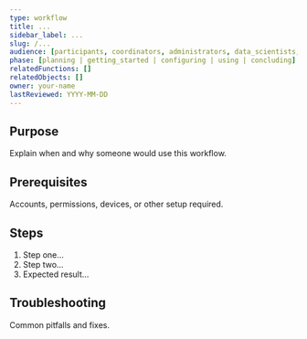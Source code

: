 ```yaml
---
type: workflow
title: ...
sidebar_label: ...
slug: /...
audience: [participants, coordinators, administrators, data_scientists, developers]
phase: [planning | getting_started | configuring | using | concluding]
relatedFunctions: []
relatedObjects: []
owner: your-name
lastReviewed: YYYY-MM-DD
---
```


## Purpose
Explain when and why someone would use this workflow.

## Prerequisites
Accounts, permissions, devices, or other setup required.

## Steps
1. Step one…
2. Step two…
3. Expected result…

## Troubleshooting
Common pitfalls and fixes.